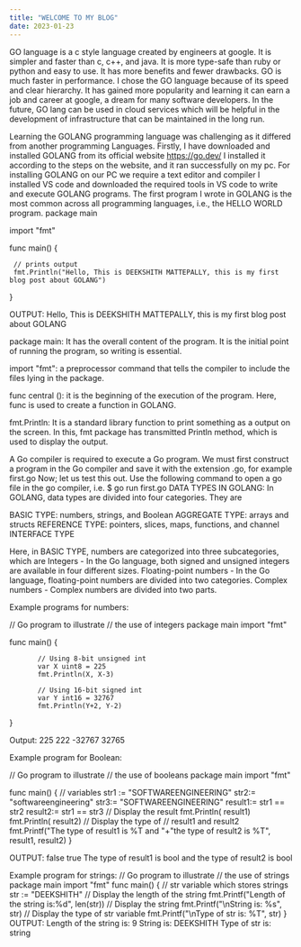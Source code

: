 ```yaml
---
title: "WELCOME TO MY BLOG"
date: 2023-01-23
---
```

GO language is a c style language created by engineers at google. It is simpler and faster than c, c++, and java. It is more type-safe than ruby or python and easy to use. It has more benefits and fewer drawbacks. GO is much faster in performance. I chose the GO language because of its speed and clear hierarchy. It has gained more popularity and learning it can earn a job and career at google, a dream for many software developers. In the future, GO lang can be used in cloud services which will be helpful in the development of infrastructure that can be maintained in the long run.

Learning the GOLANG programming language was challenging as it differed from another programming Languages. 
Firstly, I have downloaded and installed GOLANG from its official website https://go.dev/ 
I installed it according to the steps on the website, and it ran successfully on my pc. 
For installing GOLANG on our PC we require a text editor and compiler
I installed VS code and downloaded the required tools in VS code to write and execute GOLANG programs. 
The first program I wrote in GOLANG is the most common across all programming languages, i.e., the HELLO WORLD program.
package main 
  
import "fmt"

func main() {

     // prints output
     fmt.Println("Hello, This is DEEKSHITH MATTEPALLY, this is my first blog post about GOLANG")
}

OUTPUT: Hello, This is DEEKSHITH MATTEPALLY, this is my first blog post about GOLANG

package main: It has the overall content of the program. It is the initial point of running the program, so writing is essential.
 
import "fmt": a preprocessor command that tells the compiler to include the files lying in the package.
 
 
func central (): it is the beginning of the execution of the program. Here, func is used to create a function in GOLANG.
 
fmt.Println: It is a standard library function to print something as a output on the screen. In this, fmt package has transmitted Println method, which is used to display the output.
 
A Go compiler is required to execute a Go program. We must first construct a program in the Go compiler and save it with the extension .go, for example first.go Now; let us test this out. Use the following command to open a go file in the go compiler, i.e.
$ go run first.go
DATA TYPES IN GOLANG: In GOLANG, data types are divided into four categories. They are 

BASIC TYPE: numbers, strings, and Boolean 
AGGREGATE TYPE: arrays and structs
REFERENCE TYPE: pointers, slices, maps, functions, and channel
INTERFACE TYPE

Here, in BASIC TYPE, numbers are categorized into three subcategories, which are 
Integers -  In the Go language, both signed and unsigned integers are available in four different sizes.
Floating-point numbers - In the Go language, floating-point numbers are divided into two categories.
Complex numbers - Complex numbers are divided into two parts. 

Example programs for numbers:

// Go program to illustrate
// the use of integers
package main
import "fmt"
                       
func main() {
           
           // Using 8-bit unsigned int
           var X uint8 = 225
           fmt.Println(X, X-3)
           
           // Using 16-bit signed int
           var Y int16 = 32767
           fmt.Println(Y+2, Y-2)
}

Output: 225 222
-32767 32765

Example program for Boolean:

// Go program to illustrate
// the use of booleans
package main
import "fmt"

func main() 
{
          // variables
str1 := "SOFTWAREENGINEERING"
str2:= "softwareengineering"
str3:= "SOFTWAREENGINEERING"
result1:= str1 == str2
result2:= str1 == str3
         // Display the result
fmt.Println( result1)
fmt.Println( result2)
         // Display the type of
// result1 and result2
fmt.Printf("The type of result1 is %T and "+"the type of result2 is %T", result1, result2)
         }

OUTPUT: 
false
true
The type of result1 is bool and the type of result2 is bool
 
 Example program for strings: 
// Go program to illustrate
// the use of strings
package main
import "fmt"
func main() {
             // str variable which stores strings
str := "DEEKSHITH"
             // Display the length of the string
fmt.Printf("Length of the string is:%d",
                                       len(str))
             // Display the string
fmt.Printf("\nString is: %s", str)
             // Display the type of str variable
fmt.Printf("\nType of str is: %T", str)
}
OUTPUT:
Length of the string is: 9
String is: DEEKSHITH
Type of str is: string
 

